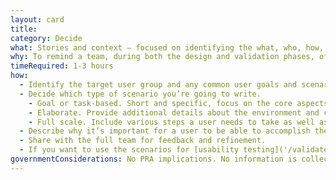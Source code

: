 ```yaml
---
layout: card
title: 
category: Decide
what: Stories and context — focused on identifying the what, who, how, and why — behind why a specific user or user group comes to your site.
why: To remind a team, during both the design and validation phases, of the overarching goal(s) that users have when interacting with a solution. Scenarios help the team consider the design of the solution as a whole rather than getting caught up by specific pages, elements, or interactions. They note questions and goals and sometimes define the possibilities of how the user(s) can achieve them.
timeRequired: 1-3 hours
how:
  - Identify the target user group and any common user goals and scenarios that a person must go through when interacting with a solution.
  - Decide which type of scenario you’re going to write.
    - Goal or task-based. Short and specific, focus on the core aspects of the goal or task.
    - Elaborate. Provide additional details about the environment and context.
    - Full scale. Include various steps a user needs to take as well as their environment and context.
  - Describe why it’s important for a user to be able to accomplish their goal or complete the scenario.
  - Share with the full team for feedback and refinement.
  - If you want to use the scenarios for [usability testing]('/validate/usability-testing'), write them so they do not lead the participant to the correct outcome.
governmentConsiderations: No PRA implications. No information is collected from members of the public.
---
```

